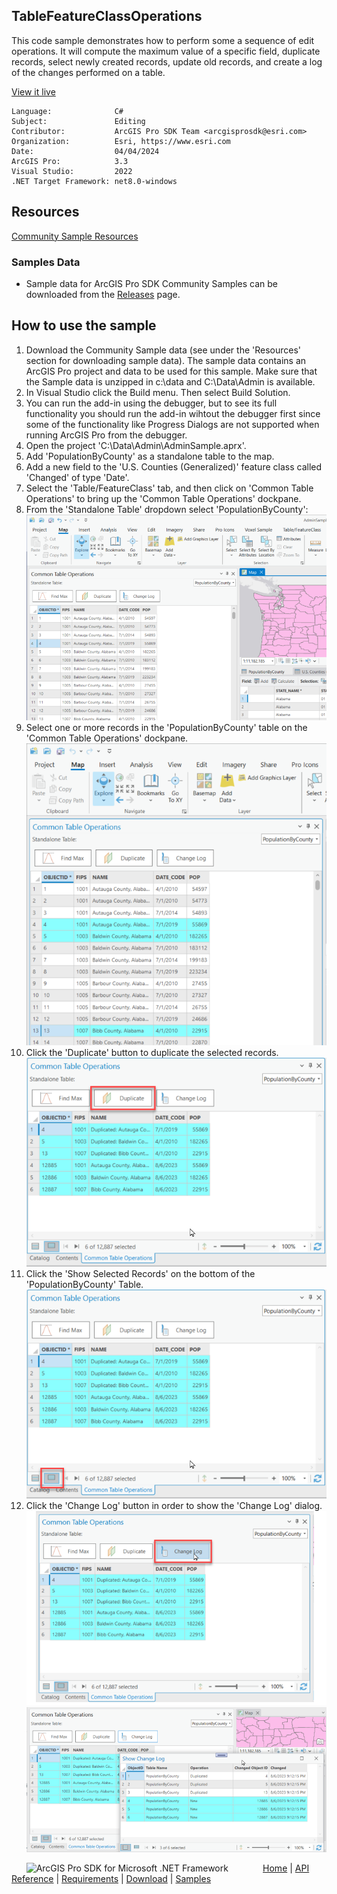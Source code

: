 ## TableFeatureClassOperations

<!-- TODO: Write a brief abstract explaining this sample -->
This code sample demonstrates how to perform some a sequence of edit operations.   It will compute the maximum value of a specific field, duplicate records, select newly created records, update old records, and create a log of the changes performed on a table.  
  


<a href="https://pro.arcgis.com/en/pro-app/sdk/" target="_blank">View it live</a>

<!-- TODO: Fill this section below with metadata about this sample-->
```
Language:              C#
Subject:               Editing
Contributor:           ArcGIS Pro SDK Team <arcgisprosdk@esri.com>
Organization:          Esri, https://www.esri.com
Date:                  04/04/2024
ArcGIS Pro:            3.3
Visual Studio:         2022
.NET Target Framework: net8.0-windows
```

## Resources

[Community Sample Resources](https://github.com/Esri/arcgis-pro-sdk-community-samples#resources)

### Samples Data

* Sample data for ArcGIS Pro SDK Community Samples can be downloaded from the [Releases](https://github.com/Esri/arcgis-pro-sdk-community-samples/releases) page.  

## How to use the sample
<!-- TODO: Explain how this sample can be used. To use images in this section, create the image file in your sample project's screenshots folder. Use relative url to link to this image using this syntax: ![My sample Image](FacePage/SampleImage.png) -->
1. Download the Community Sample data (see under the 'Resources' section for downloading sample data). The sample data contains an ArcGIS Pro project and data to be used for this sample. Make sure that the Sample data is unzipped in c:\data and C:\Data\Admin is available.
2. In Visual Studio click the Build menu. Then select Build Solution.  
3. You can run the add-in using the debugger, but to see its full functionality you should run the add-in wihtout the debugger first since some of the functionality like Progress Dialogs are not supported when running ArcGIS Pro from the debugger.  
4. Open the project 'C:\Data\Admin\AdminSample.aprx'.    
5. Add 'PopulationByCounty' as a standalone table to the map.  
6. Add a new field to the 'U.S. Counties (Generalized)' feature class called 'Changed' of type 'Date'.  
7. Select the 'Table/FeatureClass' tab, and then click on 'Common Table Operations' to bring up the 'Common Table Operations' dockpane.  
8. From the 'Standalone Table' dropdown select 'PopulationByCounty':  
![Common Table Operations](Screenshots/Screenshot1.png)    
9. Select one or more records in the 'PopulationByCounty' table on the 'Common Table Operations' dockpane.    
![Common Table Operations selection](Screenshots/Screenshot2.png)    
10. Click the 'Duplicate' button to duplicate the selected records.  
![Duplicate](Screenshots/Screenshot3.png)    
11. Click the 'Show Selected Records' on the bottom of the 'PopulationByCounty' Table.  
![Selected Records](Screenshots/Screenshot4.png)    
12. Click the 'Change Log' button in order to show the 'Change Log' dialog.     
![Change Log](Screenshots/Screenshot5.png)    
![Change Log Dialog](Screenshots/Screenshot6.png)    
  

<!-- End -->

&nbsp;&nbsp;&nbsp;&nbsp;&nbsp;&nbsp;<img src="https://esri.github.io/arcgis-pro-sdk/images/ArcGISPro.png"  alt="ArcGIS Pro SDK for Microsoft .NET Framework" height = "20" width = "20" align="top"  >
&nbsp;&nbsp;&nbsp;&nbsp;&nbsp;&nbsp;&nbsp;&nbsp;&nbsp;&nbsp;&nbsp;&nbsp;
[Home](https://github.com/Esri/arcgis-pro-sdk/wiki) | <a href="https://pro.arcgis.com/en/pro-app/latest/sdk/api-reference" target="_blank">API Reference</a> | [Requirements](https://github.com/Esri/arcgis-pro-sdk/wiki#requirements) | [Download](https://github.com/Esri/arcgis-pro-sdk/wiki#installing-arcgis-pro-sdk-for-net) | <a href="https://github.com/esri/arcgis-pro-sdk-community-samples" target="_blank">Samples</a>

